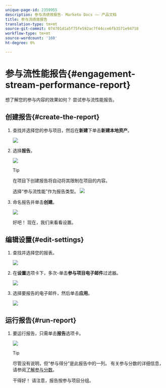 ```yaml
---
unique-page-id: 2359955
description: 参与流绩效报告- Marketo Docs —— 产品文档
title: 参与流绩效报告
translation-type: tm+mt
source-git-commit: 074701d1a5f75fe592ac7f44cce6fb3571e94710
workflow-type: tm+mt
source-wordcount: '160'
ht-degree: 0%

---
```



# 参与流性能报告{#engagement-stream-performance-report}

想了解您的参与内容的效果如何？ 尝试参与流性能报告。

## 创建报告{#create-the-report}

1. 查找并选择您的参与项目，然后在&#x200B;**新建**&#x200B;下单击&#x200B;**新建本地资产**。

   ![](assets/localassetnutring.jpg)

1. 选择&#x200B;**报告**。

   ![](assets/image2014-9-15-18-3a23-3a59.png)

   >[!TIP]
   >
   >在项目下创建报告将自动将其限制在项目的内容。

   选择“参与流性能”作为报告类型。
   ![](assets/engagementreportchoose.png)

1. 命名报告并单击&#x200B;**创建**。

   ![](assets/image2014-9-15-18-3a24-3a23.png)

   好吧！ 现在，我们来看看设置。

## 编辑设置{#edit-settings}

1. 查找并选择您的报表。

   ![](assets/engagementperformancereport.jpg)

1. 在&#x200B;**设置**&#x200B;选项卡下，多次-单击&#x200B;**参与项目电子邮件**&#x200B;过滤器。

   ![](assets/image2014-9-15-18-3a25-3a4.png)

1. 选择要报告的电子邮件，然后单击&#x200B;**应用**。

   ![](assets/engagementfilter.jpg)

## 运行报告{#run-report}

1. 要运行报告，只需单击&#x200B;**报告**&#x200B;选项卡。

   ![](assets/image2014-9-15-18-3a25-3a15.png)

   >[!TIP]
   >
   >尽管没有说明，但“参与得分”是此报告中的一列。 有关参与分数的详细信息，请参阅[了解参与分数](/help/marketo/product-docs/email-marketing/drip-nurturing/reports-and-notifications/understanding-the-engagement-score.md)。

   干得好！ 请注意，报告按参与项目分组。
